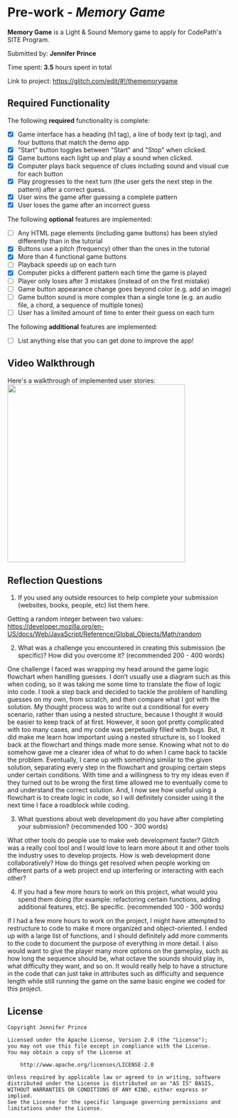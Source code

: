 # Pre-work - _Memory Game_

**Memory Game** is a Light & Sound Memory game to apply for CodePath's SITE Program.

Submitted by: **Jennifer Prince**

Time spent: **3.5** hours spent in total

Link to project: https://glitch.com/edit/#!/thememorygame

## Required Functionality

The following **required** functionality is complete:

- [x] Game interface has a heading (h1 tag), a line of body text (p tag), and four buttons that match the demo app
- [x] "Start" button toggles between "Start" and "Stop" when clicked.
- [x] Game buttons each light up and play a sound when clicked.
- [x] Computer plays back sequence of clues including sound and visual cue for each button
- [x] Play progresses to the next turn (the user gets the next step in the pattern) after a correct guess.
- [x] User wins the game after guessing a complete pattern
- [x] User loses the game after an incorrect guess

The following **optional** features are implemented:

- [ ] Any HTML page elements (including game buttons) has been styled differently than in the tutorial
- [x] Buttons use a pitch (frequency) other than the ones in the tutorial
- [x] More than 4 functional game buttons
- [ ] Playback speeds up on each turn
- [x] Computer picks a different pattern each time the game is played
- [ ] Player only loses after 3 mistakes (instead of on the first mistake)
- [ ] Game button appearance change goes beyond color (e.g. add an image)
- [ ] Game button sound is more complex than a single tone (e.g. an audio file, a chord, a sequence of multiple tones)
- [ ] User has a limited amount of time to enter their guess on each turn

The following **additional** features are implemented:

- [ ] List anything else that you can get done to improve the app!

## Video Walkthrough

Here's a walkthrough of implemented user stories:
<img src="http://g.recordit.co/OyEzGvQQ3S.gif" width=400px> <br>

## Reflection Questions

1. If you used any outside resources to help complete your submission (websites, books, people, etc) list them here.

Getting a random integer between two values: https://developer.mozilla.org/en-US/docs/Web/JavaScript/Reference/Global_Objects/Math/random

2. What was a challenge you encountered in creating this submission (be specific)? How did you overcome it? (recommended 200 - 400 words)

One challenge I faced was wrapping my head around the game logic flowchart when handling guesses. I don’t usually use a diagram such as this when coding, so it was taking me some time to translate the flow of logic into code. I took a step back and decided to tackle the problem of handling guesses on my own, from scratch, and then compare what I got with the solution. My thought process was to write out a conditional for every scenario, rather than using a nested structure, because I thought it would be easier to keep track of at first. However, it soon got pretty complicated with too many cases, and my code was perpetually filled with bugs. But, it did make me learn how important using a nested structure is, so I looked back at the flowchart and things made more sense. Knowing what not to do somehow gave me a clearer idea of what to do when I came back to tackle the problem. Eventually, I came up with something similar to the given solution, separating every step in the flowchart and grouping certain steps under certain conditions. With time and a willingness to try my ideas even if they turned out to be wrong the first time allowed me to eventually come to and understand the correct solution. And, I now see how useful using a flowchart is to create logic in code, so I will definitely consider using it the next time I face a roadblock while coding.

3. What questions about web development do you have after completing your submission? (recommended 100 - 300 words)

What other tools do people use to make web development faster? Glitch was a really cool tool and I would love to learn more about it and other tools the industry uses to develop projects.
How is web development done collaboratively? How do things get resolved when people working on different parts of a web project end up interfering or interacting with each other? 


4. If you had a few more hours to work on this project, what would you spend them doing (for example: refactoring certain functions, adding additional features, etc). Be specific. (recommended 100 - 300 words)

If I had a few more hours to work on the project, I might have attempted to restructure to code to make it more organized and object-oriented. I ended up with a large list of functions, and I should definitely add more comments to the code to document the purpose of everything in more detail. I also would want to give the player many more options on the gameplay, such as how long the sequence should be, what octave the sounds should play in, what difficulty they want, and so on. It would really help to have a structure in the code that can just take in attributes such as difficulty and sequence length while still running the game on the same basic engine we coded for this project. 

## License

    Copyright Jennifer Prince

    Licensed under the Apache License, Version 2.0 (the "License");
    you may not use this file except in compliance with the License.
    You may obtain a copy of the License at

        http://www.apache.org/licenses/LICENSE-2.0

    Unless required by applicable law or agreed to in writing, software
    distributed under the License is distributed on an "AS IS" BASIS,
    WITHOUT WARRANTIES OR CONDITIONS OF ANY KIND, either express or implied.
    See the License for the specific language governing permissions and
    limitations under the License.
